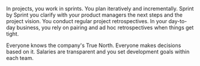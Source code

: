 In projects, you work in sprints. You plan iteratively and incrementally. Sprint by Sprint you clarify with your product managers the next steps and the project vision. You conduct regular project retrospectives.
In your day-to-day business, you rely on pairing and ad hoc retrospectives when things get tight.

Everyone knows the company's True North. Everyone makes decisions based on it.
Salaries are transparent and you set development goals within each team.
